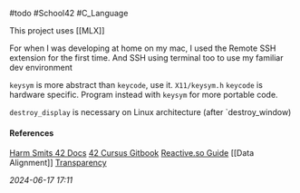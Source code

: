 #todo #School42 #C_Language 

This project uses [[MLX]]

For when I was developing at home on my mac, I used the Remote SSH extension for the first time. And SSH using terminal too to use my familiar dev environment

`keysym` is more abstract than `keycode`, use it.
`X11/keysym.h`
`keycode` is hardware specific. Program instead with `keysym` for more portable code.

`destroy_display` is necessary on Linux architecture (after `destroy_window)


#### References
[Harm Smits 42 Docs](https://harm-smits.github.io/42docs/libs/minilibx/introduction.html)
[42 Cursus Gitbook](https://42-cursus.gitbook.io/guide/rank-02/so_long/understand-so_long)
[Reactive.so Guide](https://reactive.so/post/42-a-comprehensive-guide-to-so_long)
[[Data Alignment]]
[Transparency](https://pulgamecanica.herokuapp.com/posts/mlx-transparency)

_2024-06-17 17:11_
